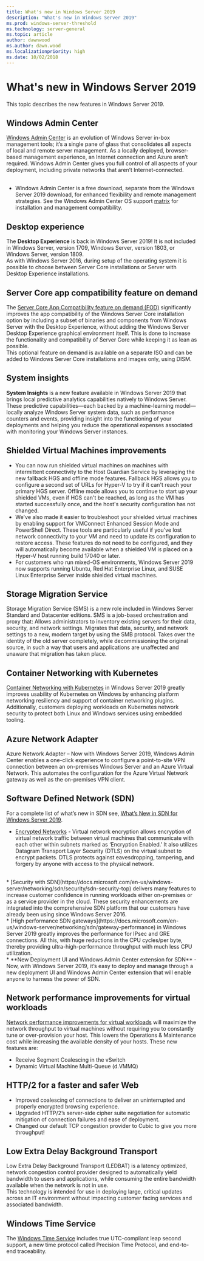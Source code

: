 ```yaml
---
title: What's new in Windows Server 2019
description: "What's new in Windows Server 2019"
ms.prod: windows-server-threshold
ms.technology: server-general
ms.topic: article
author: dawnwood
ms.author: dawn.wood
ms.localizationpriority: high
ms.date: 10/02/2018
---
```


# What's new in Windows Server 2019

This topic describes the new features in Windows Server 2019. 

## Windows Admin Center

[Windows Admin Center](https://docs.microsoft.com/en-us/windows-server/manage/windows-admin-center/overview) is an evolution of Windows Server in-box management tools; it’s a single pane of glass that consolidates all aspects of local and remote server management. 
As a locally deployed, browser-based management experience, an Internet connection and Azure aren’t required. Windows Admin Center gives you full control of all aspects of your deployment, 
including private networks that aren’t Internet-connected.
<br/><br/>
* Windows Admin Center is a free download, separate from the Windows Server 2019 download, for enhanced flexibility and remote management strategies.  See the Windows Admin Center OS support [matrix](https://docs.microsoft.com/en-us/windows-server/manage/windows-admin-center/plan/installation-options) for installation and management compatibility.

## Desktop experience

The <b>Desktop Experience</b> is back in Windows Server 2019!  It is not included in Windows Server, version 1709, Windows Server, version 1803, or Windows Server, version 1809.  
As with Windows Server 2016, during setup of the operating system it is possible to choose between Server Core installations or Server with Desktop Experience installations.

## Server Core app compatibility feature on demand

The [Server Core App Compatibility feature on demand (FOD)](https://docs.microsoft.com/en-us/windows-server/get-started-19/install-fod-19) significantly improves the app compatibility of the Windows Server Core installation option by including a subset of binaries and components from Windows Server with the Desktop Experience, without adding the Windows Server Desktop Experience graphical environment itself.  This is done to increase the functionality and compatibility of Server Core while keeping it as lean as possible.  
This optional feature on demand is available on a separate ISO and can be added to Windows Server Core installations and images only, using DISM. 

## System insights

<b>System Insights</b> is a new feature available in Windows Server 2019 that brings local predictive analytics capabilities natively to Windows Server. These predictive capabilities—each backed by a machine-learning model—locally analyze Windows Server system data, such as performance counters and events, 
providing insight into the functioning of your deployments and helping you reduce the operational expenses associated with monitoring your Windows Server instances. 

## Shielded Virtual Machines improvements

* You can now run shielded virtual machines on machines with intermittent connectivity to the Host Guardian Service by leveraging the new fallback HGS and offline mode features. Fallback HGS allows you to configure a second set of URLs for Hyper-V to try if it can't reach your primary HGS server. 
Offline mode allows you to continue to start up your shielded VMs, even if HGS can't be reached, as long as the VM has started successfully once, and the host's security configuration has not changed.
* We've also made it easier to troubleshoot your shielded virtual machines by enabling support for VMConnect Enhanced Session Mode and PowerShell Direct. These tools are particularly useful if you've lost network connectivity to your VM and need to update its configuration to restore access. 
These features do not need to be configured, and they will automatically become available when a shielded VM is placed on a Hyper-V host running build 17040 or later.
* For customers who run mixed-OS environments, Windows Server 2019 now supports running Ubuntu, Red Hat Enterprise Linux, and SUSE Linux Enterprise Server inside shielded virtual machines. 

## Storage Migration Service

Storage Migration Service (SMS) is a new role included in Windows Server Standard and Datacenter editions. SMS is a job-based orchestration and proxy that:
Allows administrators to inventory existing servers for their data, security, and network settings.
Migrates that data, security, and network settings to a new, modern target by using the SMB protocol.
Takes over the identity of the old server completely, while decommissioning the original source, in such a way that users and applications are unaffected and unaware that migration has taken place. 

## Container Networking with Kubernetes

[Container Networking with Kubernetes](https://docs.microsoft.com/en-us/windows-server/networking/sdn/technologies/containers/container-networking-overview) in Windows Server 2019 greatly improves usability of Kubernetes on Windows by enhancing platform networking resiliency and support of container networking plugins. 
Additionally, customers deploying workloads on Kubernetes network security to protect both Linux and Windows services using embedded tooling.

## Azure Network Adapter

Azure Network Adapter – Now with Windows Server 2019, Windows Admin Center enables a one-click experience to configure a point-to-site VPN connection between an on-premises Windows Server and an Azure Virtual Network.
This automates the configuration for the Azure Virtual Network gateway as well as the on-premises VPN client.  

## Software Defined Network (SDN)

For a complete list of what’s new in SDN see, [What’s New in SDN for Windows Server 2019](https://docs.microsoft.com/en-us/windows-server/networking/sdn/sdn-whats-new).
<br/>
* [Encrypted Networks](https://docs.microsoft.com/en-us/windows-server/networking/sdn/sdn-whats-new) - Virtual network encryption allows encryption of virtual network traffic between virtual machines that communicate with each other within subnets marked as ‘Encryption Enabled.’ 
It also utilizes Datagram Transport Layer Security (DTLS) on the virtual subnet to encrypt packets. DTLS protects against eavesdropping, tampering, and forgery by anyone with access to the physical network.
<br/>
* [Security with SDN](https://docs.microsoft.com/en-us/windows-server/networking/sdn/security/sdn-security-top) delivers many features to increase customer confidence in running workloads either on-premises or as a service provider in the cloud. 
These security enhancements are integrated into the comprehensive SDN platform that our customers have already been using since Windows Server 2016.
<br/>
* [High performance SDN gateways](https://docs.microsoft.com/en-us/windows-server/networking/sdn/gateway-performance) in Windows Server 2019 greatly improves the performance for IPsec and GRE connections. 
All this, with huge reductions in the CPU cycles/per byte, thereby providing ultra-high-performance throughput with much less CPU utilization.
<br/>
* **New Deployment UI and Windows Admin Center extension for SDN** - Now, with Windows Server 2019, it’s easy to deploy and manage through a new deployment UI and Windows Admin Center extension 
that will enable anyone to harness the power of SDN. 

## Network performance improvements for virtual workloads

[Network performance improvements for virtual workloads](https://docs.microsoft.com/en-us/windows-server/networking/technologies/hpn/hpn-insider-preview) will maximize the network throughput to virtual machines without requiring you to constantly tune or over-provision your host. This lowers the Operations & Maintenance cost while increasing the available density of your hosts. These new features are:

* Receive Segment Coalescing in the vSwitch
* Dynamic Virtual Machine Multi-Queue (d.VMMQ)

## HTTP/2 for a faster and safer Web

* Improved coalescing of connections to deliver an uninterrupted and properly encrypted browsing experience.
* Upgraded HTTP/2’s server-side cipher suite negotiation for automatic mitigation of connection failures and ease of deployment.
* Changed our default TCP congestion provider to Cubic to give you more throughput!

## Low Extra Delay Background Transport

Low Extra Delay Background Transport (LEDBAT) is a latency optimized, network congestion control provider designed to automatically yield bandwidth to users and applications, while consuming the entire bandwidth available when the network is not in use.   
This technology is intended for use in deploying large, critical updates across an IT environment without impacting customer facing services and associated bandwidth.

## Windows Time Service

The [Windows Time Service](https://docs.microsoft.com/en-us/windows-server/networking/windows-time-service/insider-preview) includes true UTC-compliant leap second support, a new time protocol called Precision Time Protocol, and end-to-end traceability.
